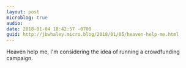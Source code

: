 ```yaml
---
layout: post
microblog: true
audio: 
date: 2018-01-04 18:42:57 -0700
guid: http://jbwhaley.micro.blog/2018/01/05/heaven-help-me.html
---
```

Heaven help me, I'm considering the idea of running a crowdfunding campaign.
